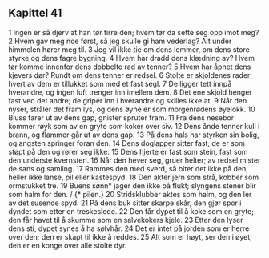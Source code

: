 ## Kapittel 41

1 Ingen er så djerv at han tør tirre den; hvem tør da sette seg opp imot meg?
2 Hvem gav meg noe først, så jeg skulle gi ham vederlag? Alt under himmelen hører meg til.
3 Jeg vil ikke tie om dens lemmer, om dens store styrke og dens fagre bygning.
4 Hvem har dradd dens klædning av? Hvem tør komme innenfor dens dobbelte rad av tenner?
5 Hvem har åpnet dens kjevers dør? Rundt om dens tenner er redsel.
6 Stolte er skjoldenes rader; hvert av dem er tillukket som med et fast segl.
7 De ligger tett innpå hverandre, og ingen luft trenger inn imellem dem.
8 Det ene skjold henger fast ved det andre; de griper inn i hverandre og skilles ikke at.
9 Når den nyser, stråler det fram lys, og dens øyne er som morgenrødens øyelokk.
10 Bluss farer ut av dens gap, gnister spruter fram.
11 Fra dens nesebor kommer røyk som av en gryte som koker over siv.
12 Dens ånde tenner kull i brann, og flammer går ut av dens gap.
13 På dens hals har styrken sin bolig, og angsten springer foran den.
14 Dens doglapper sitter fast; de er som støpt på den og rører seg ikke.
15 Dens hjerte er fast som stein, fast som den underste kvernsten.
16 Når den hever seg, gruer helter; av redsel mister de sans og samling.
17 Rammes den med sverd, så biter det ikke på den, heller ikke lanse, pil eller kastespyd.
18 Den akter jern som strå, kobber som ormstukket tre.
19 Buens sønn* jager den ikke på flukt; slyngens stener blir som halm for den. / {* pilen.}
20 Stridsklubber aktes som halm, og den ler av det susende spyd.
21 På dens buk sitter skarpe skår, den gjør spor i dyndet som etter en treskeslede.
22 Den får dypet til å koke som en gryte; den får havet til å skumme som en salvekokers kjele.
23 Etter den lyser dens sti; dypet synes å ha sølvhår.
24 Det er intet på jorden som er herre over den; den er skapt til ikke å reddes.
25 Alt som er høyt, ser den i øyet; den er en konge over alle stolte dyr.
